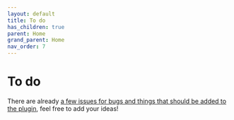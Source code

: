 ```yaml
---
layout: default
title: To do
has_children: true
parent: Home
grand_parent: Home
nav_order: 7
---
```

# To do

There are already [a few issues for bugs and things that should be added to the plugin](https://github.com/mavaddat/jekyll-responsive-cloudinary/issues), feel free to add your ideas!



